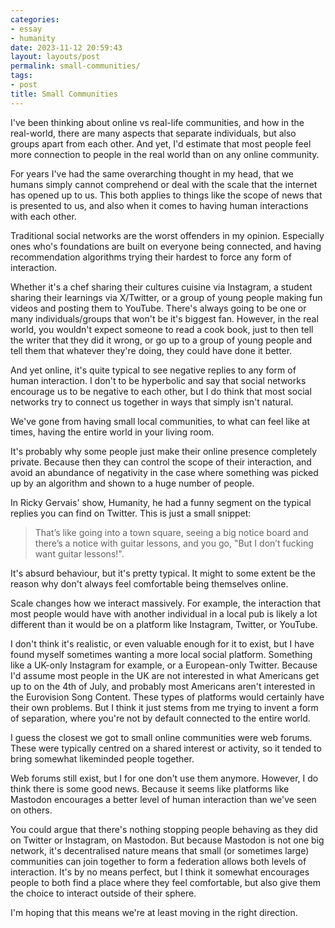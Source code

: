 ```yaml
---
categories:
- essay
- humanity
date: 2023-11-12 20:59:43
layout: layouts/post
permalink: small-communities/
tags:
- post
title: Small Communities
---
```


I've been thinking about online vs real-life communities, and how in the real-world, there are many aspects that separate individuals, but also groups apart from each other. And yet, I'd estimate that most people feel more connection to people in the real world than on any online community.

For years I've had the same overarching thought in my head, that we humans simply cannot comprehend or deal with the scale that the internet has opened up to us. This both applies to things like the scope of news that is presented to us, and also when it comes to having human interactions with each other. 

Traditional social networks are the worst offenders in my opinion. Especially ones who's foundations are built on everyone being connected, and having recommendation algorithms trying their hardest to force any form of interaction. 

Whether it's a chef sharing their cultures cuisine via Instagram, a student sharing their learnings via X/Twitter, or a group of young people making fun videos and posting them to YouTube. There's always going to be one or many individuals/groups that won't be it's biggest fan. However, in the real world, you wouldn't expect someone to read a cook book, just to then tell the writer that they did it wrong, or go up to a group of young people and tell them that whatever they're doing, they could have done it better.

And yet online, it's quite typical to see negative replies to any form of human interaction. I don't to be hyperbolic and say that social networks encourage us to be negative to each other, but I do think that most social networks try to connect us together in ways that simply isn't natural.

We've gone from having small local communities, to what can feel like at times, having the entire world in your living room.

It's probably why some people just make their online presence completely private. Because then they can control the scope of their interaction, and avoid an abundance of negativity in the case where something was picked up by an algorithm and shown to a huge number of people.

In Ricky Gervais' show, Humanity, he had a funny segment on the typical replies you can find on Twitter. This is just a small snippet:

> That’s like going into a town square, seeing a big notice board and there’s a notice with guitar lessons, and you go, "But I don’t fucking want guitar lessons!".

It's absurd behaviour, but it's pretty typical. It might to some extent be the reason why don't always feel comfortable being themselves online.

Scale changes how we interact massively. For example, the interaction that most people would have with another individual in a local pub is likely a lot different than it would be on a platform like Instagram, Twitter, or YouTube.

I don't think it's realistic, or even valuable enough for it to exist, but I have found myself sometimes wanting a more local social platform. Something like a UK-only Instagram for example, or a European-only Twitter. Because I'd assume most people in the UK are not interested in what Americans get up to on the 4th of July, and probably most Americans aren't interested in the Eurovision Song Content. These types of platforms would certainly have their own problems. But I think it just stems from me trying to invent a form of separation, where you're not by default connected to the entire world.

I guess the closest we got to small online communities were web forums. These were typically centred on a shared interest or activity, so it tended to bring somewhat likeminded people together.

Web forums still exist, but I for one don't use them anymore. However, I do think there is some good news. Because it seems like platforms like Mastodon encourages a better level of human interaction than we've seen on others.

You could argue that there's nothing stopping people behaving as they did on Twitter or Instagram, on Mastodon. But because Mastodon is not one big network, it's decentralised nature means that small (or sometimes large) communities can join together to form a federation allows both levels of interaction. It's by no means perfect, but I think it somewhat encourages people to both find a place where they feel comfortable, but also give them the choice to interact outside of their sphere.

I'm hoping that this means we're  at least moving in the right direction.